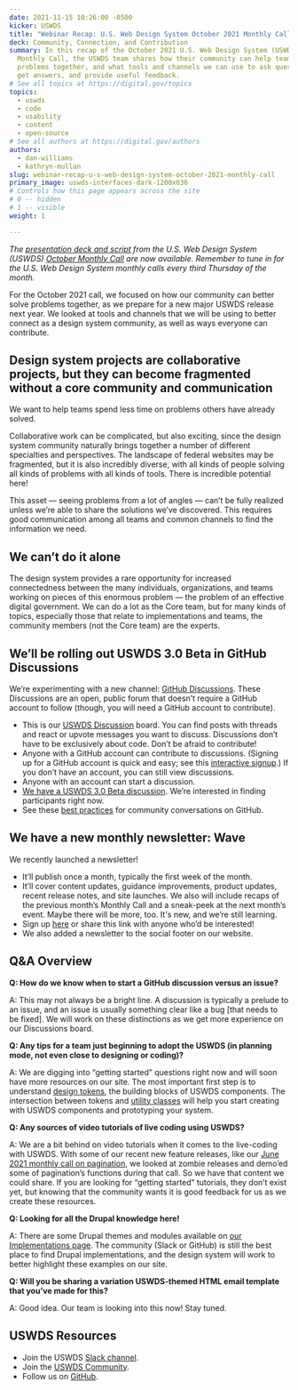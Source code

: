 ```yaml
---
date: 2021-11-15 10:26:00 -0500
kicker: USWDS
title: "Webinar Recap: U.S. Web Design System October 2021 Monthly Call"
deck: Community, Connection, and Contribution
summary: In this recap of the October 2021 U.S. Web Design System (USWDS)
  Monthly Call, the USWDS team shares how their community can help teams solve
  problems together, and what tools and channels we can use to ask questions,
  get answers, and provide useful feedback.
# See all topics at https://digital.gov/topics
topics:
  - uswds
  - code
  - usability
  - content
  - open-source
# See all authors at https://digital.gov/authors
authors:
  - dan-williams
  - kathryn-mullan
slug: webinar-recap-u-s-web-design-system-october-2021-monthly-call
primary_image: uswds-interfaces-dark-1200x630
# Controls how this page appears across the site
# 0 -- hidden
# 1 -- visible
weight: 1

---
```


*The [presentation deck and script](https://digital.gov/event/2021/10/21/uswds-monthly-call-october-2021/) from the U.S. Web Design System (USWDS) [October Monthly Call](https://digital.gov/event/2021/10/21/uswds-monthly-call-october-2021/) are now available. Remember to tune in for the U.S. Web Design System monthly calls every third Thursday of the month.*

For the October 2021 call, we focused on how our community can better solve problems together, as we prepare for a new major USWDS release next year. We looked at tools and channels that we will be using to better connect as a design system community, as well as ways everyone can contribute.

## Design system projects are collaborative projects, but they can become fragmented without a core community and communication

We want to help teams spend less time on problems others have already solved. 

Collaborative work can be complicated, but also exciting, since the design system community naturally brings together a number of different specialties and perspectives. The landscape of federal websites may be fragmented, but it is also incredibly diverse, with all kinds of people solving all kinds of problems with all kinds of tools. There is incredible potential here!

This asset — seeing problems from a lot of angles — can’t be fully realized unless we’re able to share the solutions we’ve discovered. This requires good communication among all teams and common channels to find the information we need.

## We can’t do it alone

The design system provides a rare opportunity for increased connectedness between the many individuals, organizations, and teams working on pieces of this enormous problem — the problem of an effective digital government. We can do a lot as the Core team, but for many kinds of topics, especially those that relate to implementations and teams, the community members (not the Core team) are the experts.

## We’ll be rolling out USWDS 3.0 Beta in GitHub Discussions

We’re experimenting with a new channel: [GitHub Discussions](https://github.com/uswds/uswds/discussions). These Discussions are an open, public forum that doesn’t require a GitHub account to follow (though, you will need a GitHub account to contribute).

* This is our [USWDS Discussion](https://github.com/uswds/uswds/discussions?utm_source=slack-uswds&utm_medium=social&utm_campaign=octmc) board. You can find posts with threads and react or upvote messages you want to discuss. Discussions don’t have to be exclusively about code. Don’t be afraid to contribute!
* Anyone with a GitHub account can contribute to discussions. (Signing up for a GitHub account is quick and easy; see this [interactive signup](https://github.com/signup?utm_source=slack-uswds&utm_medium=social&utm_campaign=octmc).) If you don’t have an account, you can still view discussions.
* Anyone with an account can start a discussion.
* [We have a USWDS 3.0 Beta discussion](https://github.com/uswds/uswds/discussions/4365). We’re interested in finding participants right now. 
* See these [best practices](https://docs.github.com/en/discussions/guides/best-practices-for-community-conversations-on-github?utm_source=slack-uswds&utm_medium=social&utm_campaign=octmc) for community conversations on GitHub.

## We have a new monthly newsletter: Wave

We recently launched a newsletter!

* It’ll publish once a month, typically the first week of the month.
* It’ll cover content updates, guidance improvements, product updates, recent release notes, and site launches. We also will include recaps of the previous month’s Monthly Call and a sneak-peek at the next month’s event. Maybe there will be more, too. It's new, and we’re still learning.
* Sign up [here](https://public.govdelivery.com/accounts/USGSATTS/subscriber/new?topic_id=USGSATTS_107) or share this link with anyone who’d be interested!
* We also added a newsletter to the social footer on our website.

## Q&A Overview

**Q: How do we know when to start a GitHub discussion versus an issue?**

A: This may not always be a bright line. A discussion is typically a prelude to an issue, and an issue is usually something clear like a bug \[that needs to be fixed]. We will work on these distinctions as we get more experience on our Discussions board.

**Q: Any tips for a team just beginning to adopt the USWDS (in planning mode, not even close to designing or coding)?**

A: We are digging into “getting started” questions right now and will soon have more resources on our site. The most important first step is to understand [design tokens](https://designsystem.digital.gov/design-tokens/), the building blocks of USWDS components. The intersection between tokens and [utility classes](https://designsystem.digital.gov/utilities/) will help you start creating with USWDS components and prototyping your system. 

**Q: Any sources of video tutorials of live coding using USWDS?**

A: We are a bit behind on video tutorials when it comes to the live-coding with USWDS. With some of our recent new feature releases, like our [June 2021 monthly call on pagination](https://digital.gov/event/2021/06/17/uswds-monthly-call-june-2021/), we looked at zombie releases and demo’ed some of pagination’s functions during that call. So we have that content we could share. If you are looking for “getting started” tutorials, they don’t exist yet, but knowing that the community wants it is good feedback for us as we create these resources.

**Q: Looking for all the Drupal knowledge here!**

A: There are some Drupal themes and modules available on [our Implementations page](https://designsystem.digital.gov/documentation/implementations/). The community (Slack or GitHub) is still the best place to find Drupal implementations, and the design system will work to better highlight these examples on our site.

**Q: Will you be sharing a variation USWDS-themed HTML email template that you’ve made for this?**

A: Good idea. Our team is looking into this now! Stay tuned.

## **USWDS Resources**

* Join the USWDS [Slack channel](https://designsystem.digital.gov/about/community/). 
* Join the [USWDS Community](https://designsystem.digital.gov/about/community/).
* Follow us on [GitHub](https://github.com/uswds).

